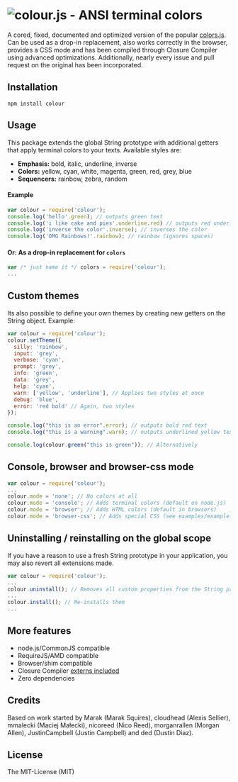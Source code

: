 ![colour.js - ANSI terminal colors](https://raw.github.com/dcodeIO/colour.js/master/colour.png)
===========
A cored, fixed, documented and optimized version of the popular [colors.js](https://github.com/Marak/colors.js). Can be
used as a drop-in replacement, also works correctly in the browser, provides a CSS mode and has been compiled through
Closure Compiler using advanced optimizations. Additionally, nearly every issue and pull request on the original has
been incorporated.

Installation
------------
`npm install colour`

Usage
-----
This package extends the global String prototype with additional getters that apply terminal colors to your texts.
Available styles are:

* **Emphasis:** bold, italic, underline, inverse
* **Colors:** yellow, cyan, white, magenta, green, red, grey, blue
* **Sequencers:** rainbow, zebra, random

#### Example

```js
var colour = require('colour');
console.log('hello'.green); // outputs green text
console.log('i like cake and pies'.underline.red) // outputs red underlined text
console.log('inverse the color'.inverse); // inverses the color
console.log('OMG Rainbows!'.rainbow); // rainbow (ignores spaces)
```

#### Or: As a drop-in replacement for `colors`
```js
var /* just name it */ colors = require('colour');
...
```

Custom themes
-------------
Its also possible to define your own themes by creating new getters on the String object. Example:

```js
var colour = require('colour');
colour.setTheme({
  silly: 'rainbow',
  input: 'grey',
  verbose: 'cyan',
  prompt: 'grey',
  info: 'green',
  data: 'grey',
  help: 'cyan',
  warn: ['yellow', 'underline'], // Applies two styles at once
  debug: 'blue',
  error: 'red bold' // Again, two styles
});

console.log("this is an error".error); // outputs bold red text
console.log("this is a warning".warn); // outputs underlined yellow text

console.log(colour.green("this is green")); // Alternatively
```

Console, browser and browser-css mode
-------------------------------------
```js
var colour = require('colour');
...
colour.mode = 'none'; // No colors at all
colour.mode = 'console'; // Adds terminal colors (default on node.js)
colour.mode = 'browser'; // Adds HTML colors (default in browsers)
colour.mode = 'browser-css'; // Adds special CSS (see examples/example.css)
```

Uninstalling / reinstalling on the global scope
-----------------------------------------------
If you have a reason to use a fresh String prototype in your application, you may also revert all extensions made.

```js
var colour = require('colour');
...
colour.uninstall(); // Removes all custom properties from the String prototype
...
colour.install(); // Re-installs them
...
```

More features
-------------
* node.js/CommonJS compatible
* RequireJS/AMD compatible
* Browser/shim compatible
* Closure Compiler [externs included](https://github.com/dcodeIO/colour.js/blob/master/externs/colour.js)
* Zero dependencies

Credits
-------
Based on work started by Marak (Marak Squires), cloudhead (Alexis Sellier), mmalecki (Maciej Małecki), nicoreed (Nico
Reed), morganrallen (Morgan Allen), JustinCampbell (Justin Campbell) and ded (Dustin Diaz).

License
-------
The MIT-License (MIT)

